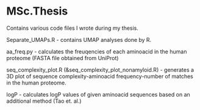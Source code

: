 # MSc.Thesis
Contains various code files I wrote during my thesis.

Separate_UMAPs.R - contains UMAP analyses done by R.

aa_freq.py - calculates the freuqencies of each aminoacid in the human proteome (FASTA file obtained from UniProt)

seq_complexity_plot.R (&seq_complexity_plot_nonamyloid.R) - generates a 3D plot of sequence complexity-aminoacid frequency-number of matches in the human proteome.

logP - calculates logP values of given aminoacid sequences based on an additional method (Tao et. al.)
